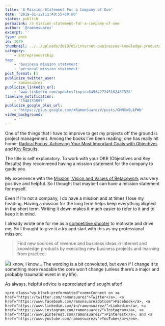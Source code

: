 ```yaml
---
title: 'A Mission Statement For a Company of One'
date: '2019-01-22T11:40:55+00:00'
status: publish
permalink: /a-mission-statement-for-a-company-of-one
author: '@ramonsuarez'
excerpt: ''
type: post
id: 1039
thumbnail: ../../uploads/2019/05/internet-businesses-knowledge-products.png
category:
    - Entrepreneurship
tag:
    - 'business mission statement'
    - 'personal mission statement'
post_format: []
publicize_twitter_user:
    - ramonsuarez
publicize_linkedin_url:
    - 'www.linkedin.com/updates?topic=6493427245162467328'
timeline_notification:
    - '1548153697'
publicize_google_plus_url:
    - 'https://plus.google.com/+RamonSuarezV/posts/GMNXm9LkPWb'
video_background:
    - ''
---
```

One of the things that I have to improve to get my projects off the ground is project management. Among the books I’ve been reading, one has really hit home: [Radical Focus: Achieving Your Most Important Goals with Objectives and Key Results](https://amzn.to/2S3jx5C).

The title is self explanatory. To work with your OKR (Objectives and Key Results) they recommend having a mission statement for the company to guide you.

My experience with the [Mission, Vision and Values of Betacowork](https://web.archive.org/web/20170701120151/http://www.betacowork.com/mission-vision-and-values/) was very positive and helpful. So I thought that maybe I can have a mission statement for myself.

Even if I’m not a company, I do have a mission and at times I lose my heading. Having a mission for the long term helps keep everything aligned in the short term. Writing it down makes it much easier to refer to it and to keep it in mind.

I already wrote one for me as a [competitive shooter](https://www.olympicpistol.com) to motivate and drive me. So I thought to give it a try and start with this as my professional mission:

> Find new sources of revenue and business ideas in Internet and knowledge products by executing new business projects and learning from practice.

![](/uploads/2019/01/internet-businesses-knowledge-products.png)I know, I know… The wording is a bit convoluted, but even if I change it to something more readable the core won’t change (unless there’s a major and probably traumatic event in my life).

As always, helpful advice is appreciated and sought after!

```
<pre class="wp-block-preformatted"><em>Connect on <a href="https://twitter.com/ramonsuarez">Twitter</a>, <a href="https://www.facebook.com/ramonsuarezdotcom">Facebook</a>, <a href="https://www.linkedin.com/in/ramonsuarez/">Linkedin</a>, <a href="https://www.instagram.com/ramonsuarez/">Instagram</a>, <a href="https://www.pinterest.com/ramonsuarez/">Pinterest</a>, and <a href="https://www.youtube.com/ramonsuarezv">YouTube</a></em>. 
```
